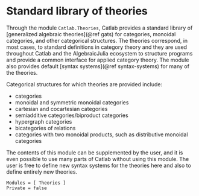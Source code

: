 # Standard library of theories

Through the module `Catlab.Theories`, Catlab provides a standard library of
[generalized algebraic theories](@ref gats) for categories, monoidal categories,
and other categorical structures. The theories correspond, in most cases, to
standard definitions in category theory and they are used throughout Catlab and
the AlgebraicJulia ecosystem to structure programs and provide a common
interface for applied category theory. The module also provides default [syntax
systems](@ref syntax-systems) for many of the theories.

Categorical structures for which theories are provided include:

+ categories
+ monoidal and symmetric monoidal categories
+ cartesian and cocartesian categories
+ semiadditive categories/biproduct categories
+ hypergraph categories
+ bicategories of relations
+ categories with two monoidal products, such as distributive monoidal
  categories

The contents of this module can be supplemented by the user, and it is even
possible to use many parts of Catlab without using this module. The user is free
to define new syntax systems for the theories here and also to define entirely
new theories.

```@autodocs
Modules = [ Theories ]
Private = false
```
